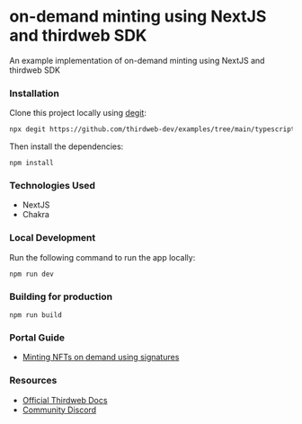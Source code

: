 # on-demand minting using NextJS and thirdweb SDK

An example implementation of on-demand minting using NextJS and thirdweb SDK

### Installation

Clone this project locally using [degit](https://npmjs.org/package/degit):

```bash
npx degit https://github.com/thirdweb-dev/examples/tree/main/typescript/on-demand-minting
```

Then install the dependencies:

```
npm install
```


### Technologies Used
 - NextJS
 - Chakra

### Local Development



Run the following command to run the app locally:

```
npm run dev
```


### Building for production



```
npm run build
```

### Portal Guide

- [Minting NFTs on demand using signatures](https://portal.thirdweb.com/guides/on-demand-minting)

### Resources

- [Official Thirdweb Docs](https://docs.thirdeb.com)
- [Community Discord](https://discord.gg/thirdweb)